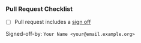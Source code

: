 ### Pull Request Checklist

* [ ] Pull request includes a [sign off](https://github.com/matrix-org/dendrite/blob/master/docs/CONTRIBUTING.md#sign-off)

Signed-off-by: `Your Name <your@email.example.org>`
